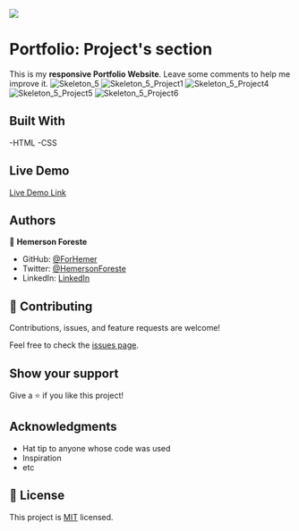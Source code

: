 ![](https://img.shields.io/badge/Microverse-blueviolet)

# Portfolio: Project's section

This is my **responsive Portfolio Website**. Leave some comments to help me improve it.
![Skeleton_5](https://user-images.githubusercontent.com/88809610/148444045-65446881-85c5-466f-a910-75df8159c222.png)
![Skeleton_5_Project1](https://user-images.githubusercontent.com/88809610/148462065-31532aa2-fe70-4bd2-84d5-989aef9d484b.png)
![Skeleton_5_Project4](https://user-images.githubusercontent.com/88809610/148462427-bd75a7de-b859-4b76-83f0-6432155f9b4d.png)
![Skeleton_5_Project5](https://user-images.githubusercontent.com/88809610/148462565-05b0548c-be04-4af4-8cb4-d61acf659368.png)
![Skeleton_5_Project6](https://user-images.githubusercontent.com/88809610/148462880-6970512d-3e3c-4ce4-a1fe-726c710ceb2e.png)

## Built With

-HTML
-CSS

## Live Demo

[Live Demo Link](https://forhemer.github.io/Personal-Portfolio/)
## Authors

👤 **Hemerson Foreste**

- GitHub: [@ForHemer](https://github.com/ForHemer)
- Twitter: [@HemersonForeste](https://twitter.com/HemersonForeste)
- LinkedIn: [LinkedIn](https://linkedin.com/in/hemerson-foreste-890685197)

## 🤝 Contributing

Contributions, issues, and feature requests are welcome!

Feel free to check the [issues page](../../issues/).

## Show your support

Give a ⭐️ if you like this project!

## Acknowledgments

- Hat tip to anyone whose code was used
- Inspiration
- etc


## 📝 License

This project is [MIT](./MIT.md) licensed.

